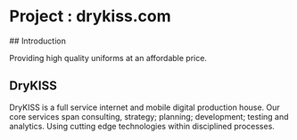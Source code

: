 # Project : drykiss.com

## Introduction

Providing high quality uniforms at an affordable price.

## DryKISS

DryKISS is a full service internet and mobile digital production house. Our core
services span consulting, strategy; planning; development; testing and
analytics. Using cutting edge technologies within disciplined processes.
